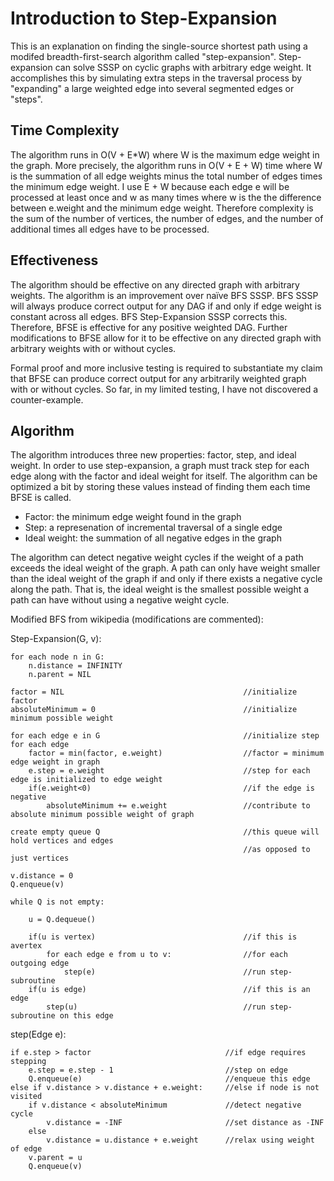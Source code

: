 # Introduction to Step-Expansion
This is an explanation on finding the single-source shortest path using a modifed breadth-first-search algorithm called  "step-expansion". Step-expansion can solve SSSP on cyclic graphs with arbitrary edge weight. 
It accomplishes this by simulating extra steps in the traversal process by "expanding"
a large weighted edge into several segmented edges or "steps".

## Time Complexity
The algorithm runs in O(V + E*W) where W is the maximum edge weight in the graph. More precisely, the algorithm runs in O(V + E + W) time where W is the summation of all edge weights minus the total number of edges times the minimum edge weight. I use E + W because each edge e will be processed at least once and w as many times where w is the the difference between e.weight and the  minimum edge weight. Therefore complexity is the sum of the number of vertices, the number of edges, and the number of additional times all edges have to be processed.

## Effectiveness
The algorithm should be effective on any directed graph with arbitrary weights. The algorithm is an improvement over naïve BFS SSSP. BFS SSSP will always produce correct output for any DAG if and only if edge weight is constant across all edges. BFS Step-Expansion SSSP corrects this. Therefore, BFSE is effective for any positive weighted DAG. Further modifications to BFSE allow for it to be effective on any directed graph with arbitrary weights with or without cycles.

Formal proof and more inclusive testing is required to substantiate my claim that BFSE can produce correct output for any arbitrarily weighted graph with or without cycles. So far, in my limited testing, I have not discovered a counter-example.

## Algorithm
The algorithm introduces three new properties: factor, step, and ideal weight.
In order to use step-expansion, a graph must track 
step for each edge along with the factor and ideal weight for itself. 
The algorithm can be optimized a bit by storing 
these values instead of finding them each time BFSE is called.

 * Factor: the minimum edge weight found in the graph
 * Step: a represenation of incremental traversal of a single edge
 * Ideal weight: the summation of all negative edges in the graph

The algorithm can detect negative weight cycles if the weight of a path exceeds
the ideal weight of the graph. A path can only have weight smaller than 
the ideal weight of the graph if and only if there exists a negative cycle 
along the path. That is, the ideal weight is the smallest possible weight
a path can have without using a negative weight cycle.

Modified BFS from wikipedia (modifications are commented):

<source lang="java" line>
Step-Expansion(G, v):
    
    for each node n in G:            
        n.distance = INFINITY        
        n.parent = NIL

    factor = NIL                                        //initialize factor
    absoluteMinimum = 0                                 //initialize minimum possible weight
    
    for each edge e in G                                //initialize step for each edge
        factor = min(factor, e.weight)                  //factor = minimum edge weight in graph
        e.step = e.weight                               //step for each edge is initialized to edge weight
        if(e.weight<0)                                  //if the edge is negative
            absoluteMinimum += e.weight                 //contribute to absolute minimum possible weight of graph

    create empty queue Q                                //this queue will hold vertices and edges
                                                        //as opposed to just vertices

    v.distance = 0
    Q.enqueue(v)                      

    while Q is not empty:        
    
        u = Q.dequeue()
    
        if(u is vertex)                                 //if this is avertex 
            for each edge e from u to v:                //for each outgoing edge
                step(e)                                 //run step-subroutine 
        if(u is edge)                                   //if this is an edge
            step(u)                                     //run step-subroutine on this edge
            
</source>

<source lang="java" line>
step(Edge e):

    if e.step > factor                              //if edge requires stepping
        e.step = e.step - 1                         //step on edge
        Q.enqueue(e)                                //enqueue this edge
    else if v.distance > v.distance + e.weight:     //else if node is not visited
        if v.distance < absoluteMinimum             //detect negative cycle
            v.distance = -INF                       //set distance as -INF
        else
            v.distance = u.distance + e.weight      //relax using weight of edge
        v.parent = u
        Q.enqueue(v)
</source>

